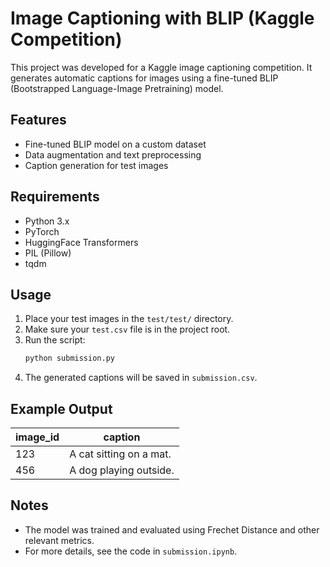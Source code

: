 # Image Captioning with BLIP (Kaggle Competition)

This project was developed for a Kaggle image captioning competition. It generates automatic captions for images using a fine-tuned BLIP (Bootstrapped Language-Image Pretraining) model.

## Features
- Fine-tuned BLIP model on a custom dataset
- Data augmentation and text preprocessing
- Caption generation for test images

## Requirements
- Python 3.x
- PyTorch
- HuggingFace Transformers
- PIL (Pillow)
- tqdm

## Usage
1. Place your test images in the `test/test/` directory.
2. Make sure your `test.csv` file is in the project root.
3. Run the script:
   ```bash
   python submission.py
   ```
4. The generated captions will be saved in `submission.csv`.

## Example Output

| image_id | caption                  |
|----------|--------------------------|
| 123      | A cat sitting on a mat.  |
| 456      | A dog playing outside.   |

## Notes
- The model was trained and evaluated using Frechet Distance and other relevant metrics.
- For more details, see the code in `submission.ipynb`.
